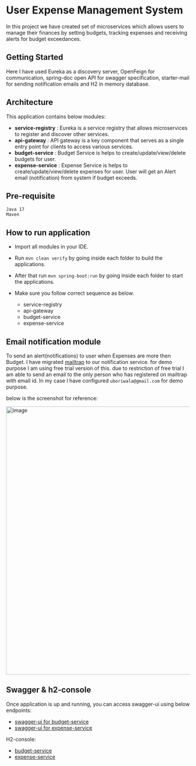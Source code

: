 # User Expense Management System
In this project we have created set of microservices which allows users to manage their finances by setting budgets, tracking expenses and
receiving alerts for budget exceedances.

## Getting Started
Here I have used Eureka as a discovery server, OpenFeign for communication, spring-doc open API for swagger specification, starter-mail for sending notification emails and H2 in memory database.

## Architecture
This application contains below modules:

- **service-registry** : Eureka is a service registry that allows microservices to register and discover other services.
- **api-gateway** : API gateway is a key component that serves as a single entry point for clients to access various services.
- **budget-service** : Budget Service is helps to create/update/view/delete budgets for user.
- **expense-service** : Expense Service is helps to create/update/view/delete expenses for user. User will get an Alert email (notification) from system if budget exceeds.

## Pre-requisite
    Java 17
    Maven

## How to run application 
- Import all modules in your IDE.
- Run `mvn clean verify` by going inside each folder to build the applications.
- After that run `mvn spring-boot:run` by going inside each folder to start the applications.
- Make sure you follow correct sequence as below.

    * service-registry
    * api-gateway
    * budget-service
    * expense-service
      
##  Email notification module
To send an alert(notifications) to user when Expenses are more then Budget.
I have migrated [mailtrap](https://mailtrap.io/) to our notification service. for demo purpose I am using free trial version of this. due to restriction of free trial I am able to send an email to the only person who has registered on mailtrap with email id. In my case I have configured `uboriwala@gmail.com` for demo purpose.

below is the screenshot for reference:

<img width="732" alt="image" src="https://github.com/user-attachments/assets/7b200da3-0cf2-41f6-b973-db1ad611c1c4">

## Swagger & h2-console
Once application is up and running, you can access swagger-ui using below endpoints:

- [swagger-ui for budget-service](http://localhost:8081/swagger-ui/index.html)
- [swagger-ui for expense-service](http://localhost:8082/swagger-ui/index.html)

H2-console:
- [budget-service](http://localhost:8081/h2-console)
- [expense-service](http://localhost:8082/h2-console)

